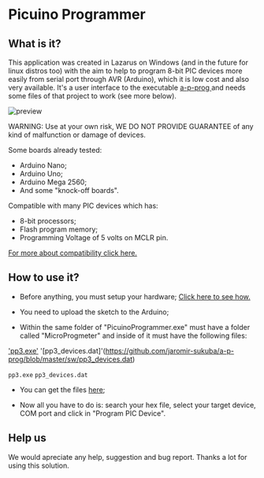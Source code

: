 # Picuino Programmer

## What is it?

This application was created in Lazarus on Windows (and in the future for linux distros too) with the aim to help to program 8-bit PIC devices more easily from serial port through AVR (Arduino), which it is low cost and also very available. It's a user interface to the executable [a-p-prog
](https://github.com/jaromir-sukuba/a-p-prog) and needs some files of that project to work (see more below).

![preview](https://user-images.githubusercontent.com/74105086/156858529-0c2b3ac1-662b-43c9-9e55-643fdca54aba.png)

WARNING: Use at your own risk, WE DO NOT PROVIDE GUARANTEE of any kind of malfunction or damage of devices.

Some boards already tested:
- Arduino Nano;
- Arduino Uno;
- Arduino Mega 2560;
- And some "knock-off boards".

Compatible with many PIC devices which has:
- 8-bit processors;
- Flash program memory;
- Programming Voltage of 5 volts on MCLR pin.

[For more about compatibility click here.](https://github.com/jaromir-sukuba/a-p-prog/blob/master/README.md#supported-devices)

## How to use it?

- Before anything, you must setup your hardware; [Click here to see how.](https://github.com/jaromir-sukuba/a-p-prog/blob/master/README.md#hardware)

- You need to upload the sketch to the Arduino;

- Within the same folder of "PicuinoProgrammer.exe" must have a folder called "MicroProgmeter" and inside of it must have the following files:

['pp3.exe'](https://github.com/jaromir-sukuba/a-p-prog/blob/master/sw/pp3.exe)
'[pp3_devices.dat]'(https://github.com/jaromir-sukuba/a-p-prog/blob/master/sw/pp3_devices.dat)

`pp3.exe`
`pp3_devices.dat`

- You can get the files [here](https://github.com/jaromir-sukuba/a-p-prog/tree/master/sw);

- Now all you have to do is: search your hex file, select your target device, COM port and click in "Program PIC Device".

## Help us

We would apreciate any help, suggestion and bug report.
Thanks a lot for using this solution.
